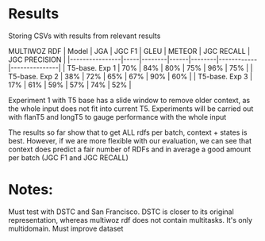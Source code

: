 # Results

Storing CSVs with results from relevant results

MULTIWOZ RDF
| Model          | JGA | JGC F1 | GLEU | METEOR | JGC RECALL | JGC PRECISION |
|----------------|-----|--------|------|--------|------------|---------------|
| T5-base. Exp 1 | 70% | 84%    | 80%  | 75%    | 96%        | 75%           |
| T5-base. Exp 2 | 38% | 72%    | 65%  | 67%    | 90%        | 60%           |
| T5-base. Exp 3 | 17% | 61%    | 59%  | 57%    | 74%        | 52%           |


Experiment 1 with T5 base has a slide window to remove older context, as the whole input does not fit into current T5. Experiments will be carried out with flanT5 and longT5 to gauge performance with the whole input

The results so far show that to get ALL rdfs per batch, context + states is best. However, if we are more flexible with our evaluation, we can see that context does predict a fair number of RDFs and in average a good amount per batch (JGC F1 and JGC RECALL)


# Notes:

Must test with DSTC and San Francisco. DSTC is closer to its original representation, whereas multiwoz rdf does not contain multitasks. It's only multidomain. Must improve dataset
